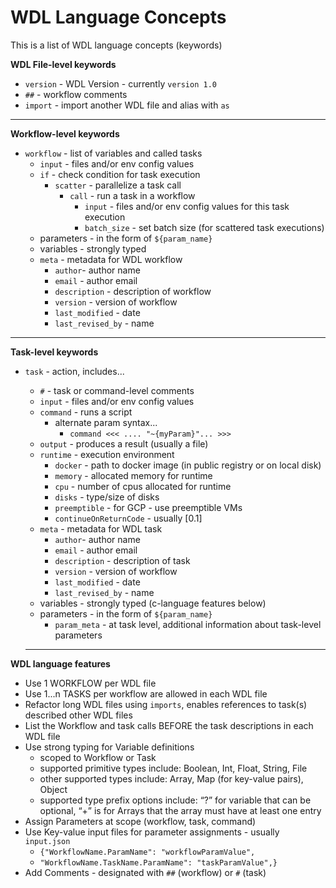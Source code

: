 # WDL Language Concepts

This is a list of WDL language concepts (keywords)  

**WDL File-level keywords**
- `version` - WDL Version - currently `version 1.0`
- `##` - workflow comments
- `import` - import another WDL file and alias with `as`
---
**Workflow-level keywords**
- `workflow` - list of variables and called tasks
    - `input` - files and/or env config values
    - `if` - check condition for task execution
        - `scatter` - parallelize a task call
            - `call` - run a task in a workflow
                - `input` - files and/or env config values for this task execution
                - `batch_size` - set batch size (for scattered task executions)
    - parameters - in the form of `${param_name}`
    - variables - strongly typed
    - `meta` - metadata for WDL workflow
        - `author`- author name
        - `email` - author email
        - `description` - description of workflow
        - `version` - version of workflow
        - `last_modified` - date
        - `last_revised_by` - name
---
**Task-level keywords**

- `task` - action, includes...
    - `#` - task or command-level comments
    - `input` - files and/or env config values
    - `command` - runs a script
        - alternate param syntax...
            - `command <<< .... "~{myParam}"... >>>`
    - `output` - produces a result (usually a file)
    - `runtime` - execution environment 
        - `docker` - path to docker image (in public registry or on local disk)
        - `memory` - allocated memory for runtime
        - `cpu` - number of cpus allocated for runtime
        - `disks` - type/size of disks
        - `preemptible` - for GCP - use preemptible VMs
        - `continueOnReturnCode` - usually [0.1]
    - `meta` - metadata for WDL task
        - `author`- author name
        - `email` - author email
        - `description` - description of task
        - `version` - version of workflow
        - `last_modified` - date
        - `last_revised_by` - name
    - variables - strongly typed (c-language features below)
    - parameters - in the form of `${param_name}`
        - `param_meta` - at task level, additional information about task-level parameters

  ---  


**WDL language features**
- Use 1 WORKFLOW per WDL file
- Use 1...n TASKS per workflow are allowed in each WDL file 
- Refactor long WDL files using `imports`, enables references to task(s) described other WDL files 
- List the Workflow and task calls BEFORE the task descriptions in each WDL file
- Use strong typing for Variable definitions
    - scoped to Workflow or Task
    - supported primitive types include: Boolean, Int, Float, String, File
    - other supported types include: Array, Map (for key-value pairs), Object
    - supported type prefix options include: “?” for variable that can be optional, “+” is for Arrays that the array must have at least one entry
- Assign Parameters at scope (workflow, task, command)
- Use Key-value input files for parameter assignments - usually `input.json`
    - `{"WorkflowName.ParamName": "workflowParamValue",`
    - `"WorkflowName.TaskName.ParamName": "taskParamValue",}`
- Add Comments - designated with `##` (workflow) or `#` (task)
